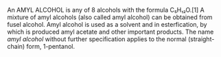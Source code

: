 An AMYL ALCOHOL is any of 8 alcohols with the formula C₅H₁₂O.[1] A mixture of amyl alcohols (also called amyl alcohol) can be obtained from fusel alcohol. Amyl alcohol is used as a solvent and in esterfication, by which is produced amyl acetate and other important products. The name _amyl alcohol_ without further specification applies to the normal (straight-chain) form, 1-pentanol.
